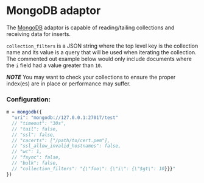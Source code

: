 # MongoDB adaptor

The [MongoDB](https://www.mongodb.com/) adaptor is capable of reading/tailing collections and
receiving data for inserts.

`collection_filters` is a JSON string where the top level key is the collection name and its value 
is a query that will be used when iterating the collection. The commented out example below would only 
include documents where the `i` field had a value greater than `10`.

***NOTE*** You may want to check your collections to ensure the proper index(es) are in place or performance may suffer.

### Configuration:
```javascript
m = mongodb({
  "uri": "mongodb://127.0.0.1:27017/test"
  // "timeout": "30s",
  // "tail": false,
  // "ssl": false,
  // "cacerts": ["/path/to/cert.pem"],
  // "ssl_allow_invalid_hostnames": false,
  // "wc": 1,
  // "fsync": false,
  // "bulk": false,
  // "collection_filters": "{\"foo\": {\"i\": {\"$gt\": 10}}}"
})
```
